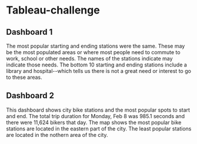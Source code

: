 # Tableau-challenge

## Dashboard 1

The most popular starting and ending stations were the same. These may be the most populated areas 
or where most people need to commute to work, school or other needs. The names of the stations 
indicate may indicate those needs. The bottom 10 starting and ending stations include a library and 
hospital--which tells us there is not a great need or interest to go to these areas. 

## Dashboard 2

This dashboard shows city bike stations and the most popular spots to start and end. 
The total trip duration for Monday, Feb 8 was 985.1 seconds and there were 11,624 bikers that day. 
The map shows the most popular bike stations are located in the eastern part of the city. The 
least popular stations are located in the nothern area of the city. 




